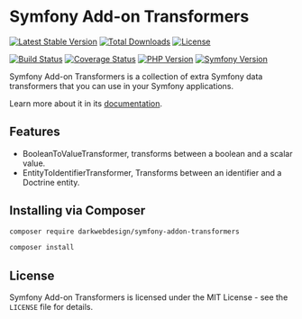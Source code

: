 # Symfony Add-on Transformers

[![Latest Stable Version](https://poser.pugx.org/darkwebdesign/symfony-addon-transformers/v/stable?format=flat)](https://packagist.org/packages/darkwebdesign/symfony-addon-transformers)
[![Total Downloads](https://poser.pugx.org/darkwebdesign/symfony-addon-transformers/downloads?format=flat)](https://packagist.org/packages/darkwebdesign/symfony-addon-transformers)
[![License](https://poser.pugx.org/darkwebdesign/symfony-addon-transformers/license?format=flat)](https://packagist.org/packages/darkwebdesign/symfony-addon-transformers)

[![Build Status](https://travis-ci.org/darkwebdesign/symfony-addon-transformers.svg?branch=2.6)](https://travis-ci.org/darkwebdesign/symfony-addon-transformers?branch=2.6)
[![Coverage Status](https://codecov.io/gh/darkwebdesign/symfony-addon-transformers/branch/2.6/graph/badge.svg)](https://codecov.io/gh/darkwebdesign/symfony-addon-transformers)
[![PHP Version](https://img.shields.io/badge/php-5.3%2B-777BB3.svg)](https://php.net/)
[![Symfony Version](https://img.shields.io/badge/symfony-2.6-93C74B.svg)](https://symfony.com/)

Symfony Add-on Transformers is a collection of extra Symfony data transformers that you can use in your Symfony
applications.

Learn more about it in its [documentation](https://github.com/darkwebdesign/symfony-addon-pack/blob/2.6/doc/reference/transformers/index.md).

## Features

* BooleanToValueTransformer, transforms between a boolean and a scalar value.
* EntityToIdentifierTransformer, Transforms between an identifier and a Doctrine entity.

## Installing via Composer

```bash
composer require darkwebdesign/symfony-addon-transformers
```

```bash
composer install
```

## License

Symfony Add-on Transformers is licensed under the MIT License - see the `LICENSE` file for details.
